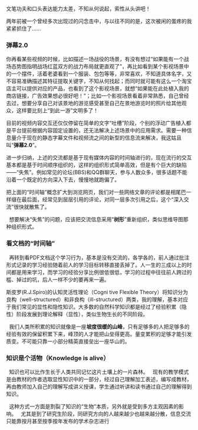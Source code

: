    文笔功夫和口头表达能力太差，不知从何说起，索性从头讲吧！

   两年前被一个曾经多次出现过的闪念击中，与以往不同的是，这次被闲的蛋疼的我紧紧抓住了……
 
### 弹幕2.0


   你再看某些视频的时候，比如描述一场战役的场景，有没有想过“如果能有一个战场态势图指明战场红蓝双方的战力布局就更直观了”，再比如看到某个影视场景中的一个摆件，活着老婆看到一个服装、包包等等，非常喜欢，不知道具体名字，又不容易准确描述其特征提取关键字，不知从何找起；而同时就可能有这么一个淘宝店主可以提供对应的产品，也看到了这个影视场景，就想“如果能在此处植入我的商店链接，广告效果想必很好吧！”；比如一个影视场景看着非常熟悉，自己曾经去过，想要分享自己对该景地的游览感受甚至自己在景地游览时的照片给其他观众，这样要比刻上“到此一游”文明多了！

   目前的视频内容交互还仅仅停留在简单的文字“吐槽”阶段，个别的浮动广告植入都是平台提前根据内容固定设置的，还无法解决上述场景中的应用需求。需要一种信息量介于现在的静态字幕文件和视频流之间的新型的信息流来解决，我这姑且叫“**弹幕2.0**”。

   进一步归纳，上述的交流都是基于现有媒体内容的时间轴进行的，现在流行的交互基本都是基于时间顺序组织的，这样的组织形式简单高效，但是有个巨大的缺陷——“失焦”。例如常见的论坛(BBS)和QQ群聊天，参与人数众多，很多话题不能沿着一个既定的方向深入下去，慢慢地就跑偏了。

   把上面的“时间轴”概念扩大到浏览网页，我们对一些网络文章的评论都是相尾巴一样缀在最后面，经常见到层层引用的评论，对同一层多次引用之后，这个“深入交流”很快就散焦了。

   想要解决“失焦”的问题，应该把交流信息采用“**树形**”重新组织，类似思维导图那种组织形式。
 
### 看文档的“时间轴”

   再转到看PDF文档这个学习行为，基本是没有交流的，各学各的，前人通过批注形式记录的学习经验随着前人的学习目标转移直接丢掉了。人一生的三成以上的时间都是用来学习，而学习的经验分享比例很低很低，学习的过程中往往前人跨过的槛、掉过的坑，后人一样不少的要再来一遍。
   
   斯皮罗(R.J.Spiro)的认知灵活性理论（Cogni tive Flexible Theory）将知识分为良构（well-structured）和非良构（ill-structured）两类，我的理解，基本对应于我们常见的显性和隐性知识。大多数的自然科学知识都是经过了经验积累（隐性）阶段发展到理论解释（显性），类似生物生长的不同阶段。
   
   我们人类所积累的知识就像是一座**坡度很缓的山峰**，只有足够多的人把足够多的经验有效的保留积累下来，峰顶的人才能把山垒得更高。量变累积的足够才能引发质变。不可能只靠一小部分精英直接垒出一座华山的。
 
### 知识是个活物（Knowledge is alive）
   
   知识也可以比作生长于人类共同记忆这片土壤上的一片森林。
   
   现有的教学模式是由教材的作者选取显性知识中的一部分，经过自己理解加工表述，编写成教材，再由教师加入自己的理解写成讲义授课，学生通过听讲和读书通过自己的理解得到知识。
   
   这种方式一方面是割裂了知识的“生物”本质，另外就是受到多方主观因素的影响。
   
   尤其是到了研究生阶段，同研究方向的人越来越少也越来越分散，信息交流只能靠按月甚至按季按年发布的学术杂志进行
